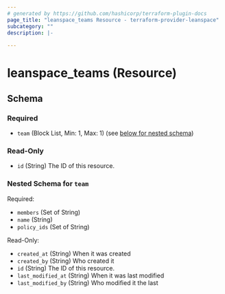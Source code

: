 ```yaml
---
# generated by https://github.com/hashicorp/terraform-plugin-docs
page_title: "leanspace_teams Resource - terraform-provider-leanspace"
subcategory: ""
description: |-
  
---
```


# leanspace_teams (Resource)





<!-- schema generated by tfplugindocs -->
## Schema

### Required

- `team` (Block List, Min: 1, Max: 1) (see [below for nested schema](#nestedblock--team))

### Read-Only

- `id` (String) The ID of this resource.

<a id="nestedblock--team"></a>
### Nested Schema for `team`

Required:

- `members` (Set of String)
- `name` (String)
- `policy_ids` (Set of String)

Read-Only:

- `created_at` (String) When it was created
- `created_by` (String) Who created it
- `id` (String) The ID of this resource.
- `last_modified_at` (String) When it was last modified
- `last_modified_by` (String) Who modified it the last


